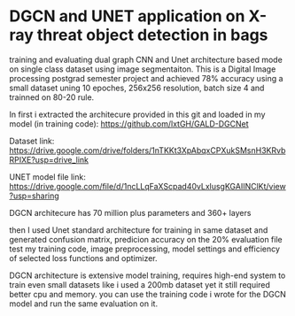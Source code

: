 # DGCN and UNET application on X-ray threat object detection in bags
training and evaluating dual graph CNN and Unet architecture based mode on single class dataset using image segmentaiton. This is a Digital Image processing postgrad semester project and achieved 78% accuracy using a small dataset uning 10 epoches, 256x256 resolution, batch size 4 and trainned on 80-20 rule.

In first i extracted the architecure provided in this git and loaded in my model (in training code):
https://github.com/lxtGH/GALD-DGCNet

Dataset link:
https://drive.google.com/drive/folders/1nTKKt3XpAbqxCPXukSMsnH3KRvbRPIXE?usp=drive_link

UNET model file link:
https://drive.google.com/file/d/1ncLLqFaXScpad40vLxlusgKGAIINClKt/view?usp=sharing

DGCN architecure has 70 million plus parameters and 360+ layers

then I used Unet standard architecture for training in same dataset and generated confusion matrix, predicion accuracy on the 20% evaluation file test my training code, image preprocessing, model settings and efficiency of selected loss functions and optimizer.

DGCN architecture is extensive model training, requires high-end system to train even small datasets like i used a 200mb dataset yet it still required better cpu and memory. you can use the training code i wrote for the DGCN model and run the same evaluation on it.
